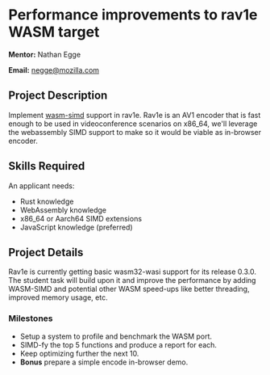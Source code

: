 # Performance improvements to rav1e WASM target

**Mentor:** Nathan Egge

**Email:** negge@mozilla.com

## Project Description

Implement [wasm-simd](https://doc.rust-lang.org/core/arch/wasm32/index.html) support in rav1e.
Rav1e is an AV1 encoder that is fast enough to be used in videoconference scenarios on x86_64, we'll leverage the webassembly SIMD support to make so it would be viable as in-browser encoder.

## Skills Required

An applicant needs:

* Rust knowledge
* WebAssembly knowledge
* x86_64 or Aarch64 SIMD extensions
* JavaScript knowledge (preferred)

## Project Details

Rav1e is currently getting basic wasm32-wasi support for its release 0.3.0.  The student task will build upon it and improve the performance by adding WASM-SIMD and potential other WASM speed-ups like better threading, improved memory usage, etc.

### Milestones
- Setup a system to profile and benchmark the WASM port.
- SIMD-fy the top 5 functions and produce a report for each.
- Keep optimizing further the next 10.
- **Bonus** prepare a simple encode in-browser demo.
